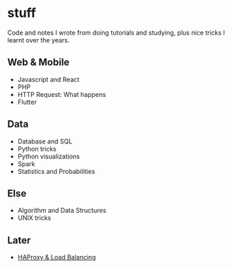 # stuff

Code and notes I wrote from doing tutorials and studying, plus nice tricks I learnt over the years.

## Web & Mobile
- Javascript and React
- PHP
- HTTP Request: What happens
- Flutter

## Data
- Database and SQL
- Python tricks
- Python visualizations
- Spark
- Statistics and Probabilities

## Else
- Algorithm and Data Structures
- UNIX tricks

## Later
- [HAProxy & Load Balancing](https://www.digitalocean.com/community/tutorials/an-introduction-to-haproxy-and-load-balancing-concepts)

